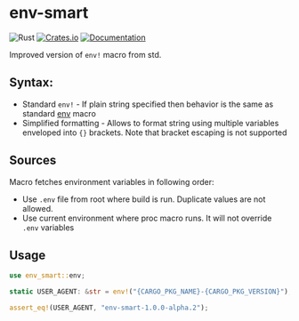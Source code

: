 # env-smart

![Rust](https://github.com/DoumanAsh/env-smart/workflows/Rust/badge.svg?branch=master)
[![Crates.io](https://img.shields.io/crates/v/env-smart.svg)](https://crates.io/crates/env-smart)
[![Documentation](https://docs.rs/env-smart/badge.svg)](https://docs.rs/crate/env-smart/)

Improved version of `env!` macro from std.

## Syntax:

- Standard `env!` - If plain string specified then behavior is the same as standard [env](https://doc.rust-lang.org/std/macro.env.html) macro
- Simplified formatting - Allows to format string using multiple variables enveloped into `{}` brackets. Note that bracket escaping is not supported

## Sources

Macro fetches environment variables in following order:

- Use `.env` file from root where build is run. Duplicate values are not allowed.
- Use current environment where proc macro runs. It will not override `.env` variables

## Usage

```rust
use env_smart::env;

static USER_AGENT: &str = env!("{CARGO_PKG_NAME}-{CARGO_PKG_VERSION}");

assert_eq!(USER_AGENT, "env-smart-1.0.0-alpha.2");
```
